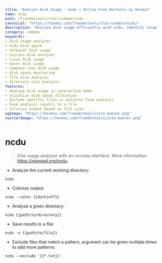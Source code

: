 ```yaml
---
title: "Analyze Disk Usage - ncdu | Online Free DevTools by Hexmos"
name: ncdu
path: /freedevtools/tldr/common/ncdu
canonical: "https://hexmos.com/freedevtools/tldr/common/ncdu/"
description: "Analyze disk usage efficiently with ncdu. Identify large files and directories, and reclaim disk space. Free online tool, no registration required."
category: common
keywords:
- disk usage analyzer
- ncdu disk space
- terminal disk usage
- ncurses disk analyzer
- linux disk usage
- macos disk usage
- command line disk usage
- disk space monitoring
- file size analysis
- directory size analysis
features:
- Analyze disk usage in interactive mode
- Visualize disk space allocation
- Exclude specific files or patterns from analysis
- Save analysis results to a file
- Colorize output based on file size
ogImage: "https://hexmos.com/freedevtools/site-banner.png"
twitterImage: "https://hexmos.com/freedevtools/site-banner.png"
---
```


# ncdu

> Disk usage analyzer with an ncurses interface.
> More information: <https://manned.org/ncdu>.

- Analyze the current working directory:

`ncdu`

- Colorize output:

`ncdu --color {{dark|off}}`

- Analyze a given directory:

`ncdu {{path/to/directory}}`

- Save results to a file:

`ncdu -o {{path/to/file}}`

- Exclude files that match a pattern, argument can be given multiple times to add more patterns:

`ncdu --exclude '{{*.txt}}'`

